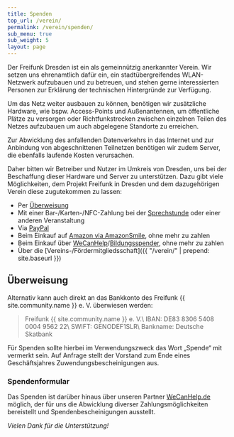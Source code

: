 ```yaml
---
title: Spenden
top_url: /verein/
permalink: /verein/spenden/
sub_menu: true
sub_weight: 5
layout: page
---
```


Der Freifunk Dresden ist ein als gemeinn&uuml;tzig anerkannter Verein. Wir setzen uns ehrenamtlich daf&uuml;r ein, ein stadt&uuml;bergreifendes WLAN-Netzwerk aufzubauen und zu betreuen, und stehen gerne interessierten Personen zur Erkl&auml;rung der technischen Hintergr&uuml;nde zur Verf&uuml;gung.

Um das Netz weiter ausbauen zu k&ouml;nnen, ben&ouml;tigen wir zus&auml;tzliche Hardware, wie bspw. Access-Points und Außenantennen, um &ouml;ffentliche Pl&auml;tze zu versorgen oder Richtfunkstrecken zwischen einzelnen Teilen des Netzes aufzubauen um auch abgelegene Standorte zu erreichen.

Zur Abwicklung des anfallenden Datenverkehrs in das Internet und zur Anbindung von abgeschnittenen Teilnetzen ben&ouml;tigen wir zudem Server, die ebenfalls laufende Kosten verursachen.

Daher bitten wir Betreiber und Nutzer im Umkreis von Dresden, uns bei der Beschaffung dieser Hardware und Server zu unterst&uuml;tzen. Dazu gibt viele Möglichkeiten, dem Projekt Freifunk in Dresden und dem dazugehörigen Verein diese zugutekommen zu lassen:

 - Per [Überweisung](#ueberweisung)
 - Mit einer Bar-/Karten-/NFC-Zahlung bei der [Sprechstunde](/kontakt/) oder einer anderen Veranstaltung
 - Via [PayPal](https://www.paypal.com/cgi-bin/webscr?cmd=_s-xclick&hosted_button_id=EY8U2TE7MXE3N)
 - Beim Einkauf auf [Amazon via AmazonSmile](https://smile.amazon.de/ch/203-141-18996), ohne mehr zu zahlen
 - Beim Einkauf über [WeCanHelp](http://www.wecanhelp.de/401159001)/[Bildungsspender](http://www.bildungsspender.de/401159001), ohne mehr zu zahlen
 - &Uuml;ber die [Vereins-/F&ouml;rdermitgliedsschaft]({{ "/verein/" | prepend: site.baseurl }})

<h2 id="ueberweisung">Überweisung</h2>

Alternativ kann auch direkt an das Bankkonto des Freifunk {{ site.community.name }} e.&nbsp;V. &uuml;berwiesen werden:

> Freifunk {{ site.community.name }} e.&nbsp;V.\\
> IBAN: DE83 8306 5408 0004 9562 22\\
> SWIFT: GENODEF1SLR\\
> Bankname: Deutsche Skatbank

F&uuml;r Spenden sollte hierbei im Verwendungszweck das Wort „Spende“ mit vermerkt sein. Auf Anfrage stellt der Vorstand zum Ende eines Gesch&auml;ftsjahres Zuwendungsbescheinigungen aus.

### Spendenformular

Das Spenden ist darüber hinaus &uuml;ber unseren Partner [WeCanHelp.de](https://www.wecanhelp.de/401159001/spendenprojekt) m&ouml;glich, der f&uuml;r uns die Abwicklung diverser Zahlungsm&ouml;glichkeiten bereistellt und Spendenbescheinigungen ausstellt.

<!--script src="https://www.wecanhelp.de/donation_frame.php?org_id=401159001&color=dc0067&border=0"></script-->

*Vielen Dank f&uuml;r die Unterst&uuml;tzung!*
